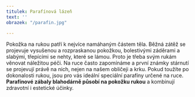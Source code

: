 ```yaml
---
titulek: Parafínová lázeň
text: ''
obrazek: "/parafin.jpg"

---
```

Pokožka na rukou patří k nejvíce namáhaným částem těla. Běžná zátěž se projevuje vysušenou a rozpraskanou pokožkou, bolestivými záděrami a slabými, třepícími se nehty, které se lámou. Proto je třeba svým rukám věnovat náležitou péči. Na ruce často zapomínáme a první známky stárnutí se projevují právě na nich, nejen na našem obličeji a krku. Pokud toužíte po dokonalosti rukou, jsou pro vás ideální speciální parafíny určené na ruce. **Parafínové zábaly blahodárně působí na pokožku rukou** a kombinují zdravotní i estetické účinky.